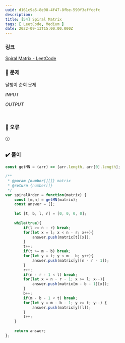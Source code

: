 ```yaml
---
uuid: d161c9a5-8e08-4f47-8fbe-590f3affccfc
description: 
title: [54] Spiral Matrix
tags: [ LeetCode, Medium ]
date: 2022-09-13T15:00:00.000Z
---
```








### 링크

[Spiral Matrix - LeetCode](https://leetcode.com/problems/spiral-matrix/)

### 📝 문제

달팽이 순회 문제

*INPUT*

*OUTPUT*

```jsx

```

```jsx

```

### 🚨 오류

<aside>
🕧

</aside>

### ✔️ 풀이

```jsx
const getMN = (arr) => [arr.length, arr[0].length];

/**
 * @param {number[][]} matrix
 * @return {number[]}
 */
var spiralOrder = function(matrix) {
    const [m,n] = getMN(matrix);
    const answer = [];
    
    let [t, b, l, r] = [0, 0, 0, 0];
    
    while(true){
        if(l >= n - r) break;
        for(let x = l; x < n - r; x++){
            answer.push(matrix[t][x]);
        }
        t++;
        if(t >= m - b) break;
        for(let y = t; y < m - b; y++){
            answer.push(matrix[y][n - r - 1]);
        }
        r++;
        if(n - r - 1 < l) break;
        for(let x = n - r - 1; x >= l; x--){
            answer.push(matrix[m - b - 1][x]);
        }
        b++;
        if(m - b - 1 < t) break;
        for(let y = m - b - 1; y >= t; y--) {
            answer.push(matrix[y][l]);
        }
        l++;
    }
    
    return answer;
};
```
